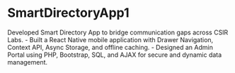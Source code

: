 # SmartDirectoryApp1
Developed Smart Directory App to bridge communication gaps across CSIR Labs. - Built a React Native mobile application with Drawer Navigation, Context API, Async Storage, and offline caching. - Designed an Admin Portal using PHP, Bootstrap, SQL, and AJAX for secure and dynamic data management. 
